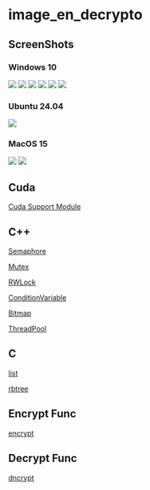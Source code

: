 # image_en_decrypto

## ScreenShots
### Windows 10
![](./ScreenShots/win_1.png)
![](./ScreenShots/win_2.png)
![](./ScreenShots/win_3.png)
![](./ScreenShots/win_4.png)
![](./ScreenShots/win_5.png)
![](./ScreenShots/win_6.png)
### Ubuntu 24.04
![](./ScreenShots/ubuntu_1.png)
### MacOS 15
![](./ScreenShots/mac_1.png)
![](./ScreenShots/mac_2.png)

## Cuda
[Cuda Support Module](./Core/include/private/Cuda.cuh)

## C++
[Semaphore](./Core/SubModules/Semaphore)

[Mutex](./Core/SubModules/Mutex)

[RWLock](./Core/SubModules/RWLock)

[ConditionVariable](./Core/SubModules/ConditionVariable)

[Bitmap](./Core/SubModules/Bitmap)

[ThreadPool](./Core/SubModules/ThreadPool)

## C
[list](./Core/SubModules/C_component/list)

[rbtree](./Core/SubModules/C_component/rbtree)

## Encrypt Func
[encrypt](./Core/include/private/ImageEncrypto.h)

## Decrypt Func
[dncrypt](./Core/include/private/ImageDecrypto.h)
